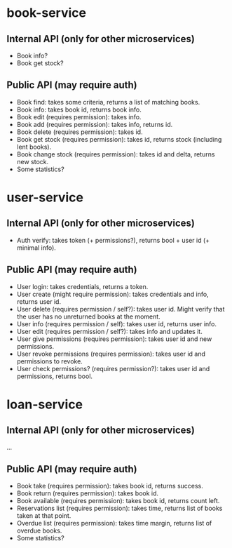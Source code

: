 # book-service
## Internal API (only for other microservices)
- Book info?
- Book get stock?

## Public API (may require auth)
- Book find: takes some criteria, returns a list of matching books.
- Book info: takes book id, returns book info.
- Book edit (requires permission): takes info.
- Book add (requires permission): takes info, returns id.
- Book delete (requires permission): takes id.
- Book get stock (requires permission): takes id, returns stock (including lent books).
- Book change stock (requires permission): takes id and delta, returns new stock.
- Some statistics?

# user-service
## Internal API (only for other microservices)
- Auth verify: takes token (+ permissions?), returns bool + user id (+ minimal info).

## Public API (may require auth)
- User login: takes credentials, returns a token.
- User create (might require permission): takes credentials and info, returns user id.
- User delete (requires permission / self?): takes user id. Might verify that the user has no unreturned books at the moment.
- User info (requires permission / self): takes user id, returns user info.
- User edit (requires permission / self?): takes info and updates it.
- User give permissions (requires permission): takes user id and new permissions.
- User revoke permissions (requires permission): takes user id and permissions to revoke.
- User check permissions? (requires permission?): takes user id and permissions, returns bool.

# loan-service
## Internal API (only for other microservices)
...

## Public API (may require auth)
- Book take (requires permission): takes book id, returns success.
- Book return (requires permission): takes book id.
- Book available (requires permission): takes book id, returns count left.
- Reservations list (requires permission): takes time, returns list of books taken at that point.
- Overdue list (requires permission): takes time margin, returns list of overdue books.
- Some statistics?
